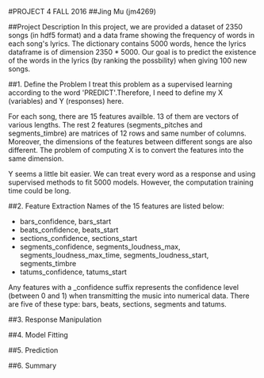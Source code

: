 #PROJECT 4 FALL 2016
##Jing Mu (jm4269)

##Project Description
In this project, we are provided a dataset of 2350 songs (in hdf5 format) and a data frame showing the frequency of words in each song's lyrics. The dictionary contains 5000 words, hence the lyrics dataframe is of dimension 2350 * 5000. Our goal is to predict the existence of the words in the lyrics (by ranking the possbility) when giving 100 new songs.

##1. Define the Problem
I treat this problem as a supervised learning according to the word 'PREDICT'.Therefore, I need to define my X (variables) and Y (responses) here.

For each song, there are 15 features availble. 13 of them are vectors of various lengths. The rest 2 features (segments_pitches and segments_timbre) are matrices of 12 rows and same number of columns. Moreover, the dimensions of the features between different songs are also different. The problem of computing X is to convert the features into the same dimension.

Y seems a little bit easier. We can treat every word as a response and using supervised methods to fit 5000 models. However, the computation training time could be long.

##2. Feature Extraction
Names of the 15 features are listed below:
+ bars_confidence, bars_start
+ beats_confidence, beats_start
+ sections_confidence, sections_start
+ segments_confidence, segments_loudness_max, segments_loudness_max_time, segments_loudness_start, segments_timbre
+ tatums_confidence, tatums_start

Any features with a _confidence suffix represents the confidence level (between 0 and 1) when transmitting the music into numerical data. There are five of these type: bars, beats, sections, segments and tatums.




##3. Response Manipulation


##4. Model Fitting


##5. Prediction


##6. Summary
